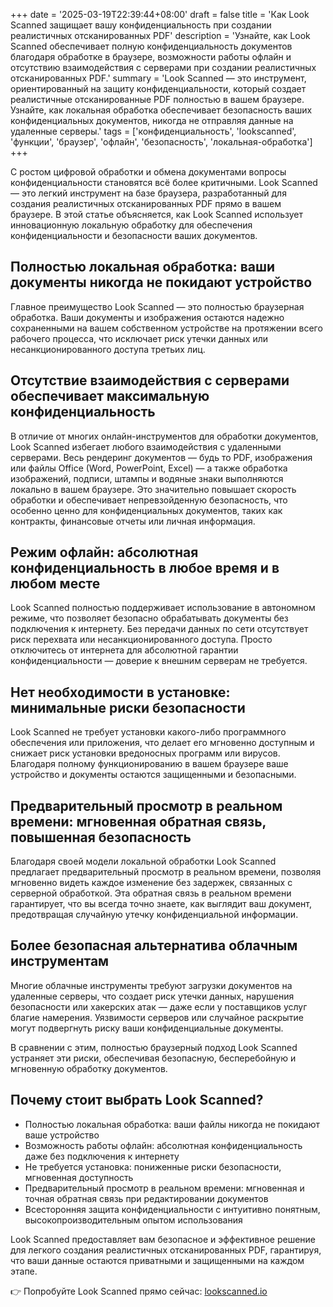 +++
date = '2025-03-19T22:39:44+08:00'
draft = false
title = 'Как Look Scanned защищает вашу конфиденциальность при создании реалистичных отсканированных PDF'
description = 'Узнайте, как Look Scanned обеспечивает полную конфиденциальность документов благодаря обработке в браузере, возможности работы офлайн и отсутствию взаимодействия с серверами при создании реалистичных отсканированных PDF.'
summary = 'Look Scanned — это инструмент, ориентированный на защиту конфиденциальности, который создает реалистичные отсканированные PDF полностью в вашем браузере. Узнайте, как локальная обработка обеспечивает безопасность ваших конфиденциальных документов, никогда не отправляя данные на удаленные серверы.'
tags = ['конфиденциальность', 'lookscanned', 'функции', 'браузер', 'офлайн', 'безопасность', 'локальная-обработка']
+++

С ростом цифровой обработки и обмена документами вопросы конфиденциальности становятся всё более критичными. Look Scanned — это легкий инструмент на базе браузера, разработанный для создания реалистичных отсканированных PDF прямо в вашем браузере. В этой статье объясняется, как Look Scanned использует инновационную локальную обработку для обеспечения конфиденциальности и безопасности ваших документов.

## Полностью локальная обработка: ваши документы никогда не покидают устройство

Главное преимущество Look Scanned — это полностью браузерная обработка. Ваши документы и изображения остаются надежно сохраненными на вашем собственном устройстве на протяжении всего рабочего процесса, что исключает риск утечки данных или несанкционированного доступа третьих лиц.

## Отсутствие взаимодействия с серверами обеспечивает максимальную конфиденциальность

В отличие от многих онлайн-инструментов для обработки документов, Look Scanned избегает любого взаимодействия с удаленными серверами. Весь рендеринг документов — будь то PDF, изображения или файлы Office (Word, PowerPoint, Excel) — а также обработка изображений, подписи, штампы и водяные знаки выполняются локально в вашем браузере. Это значительно повышает скорость обработки и обеспечивает непревзойденную безопасность, что особенно ценно для конфиденциальных документов, таких как контракты, финансовые отчеты или личная информация.

## Режим офлайн: абсолютная конфиденциальность в любое время и в любом месте

Look Scanned полностью поддерживает использование в автономном режиме, что позволяет безопасно обрабатывать документы без подключения к интернету. Без передачи данных по сети отсутствует риск перехвата или несанкционированного доступа. Просто отключитесь от интернета для абсолютной гарантии конфиденциальности — доверие к внешним серверам не требуется.

## Нет необходимости в установке: минимальные риски безопасности

Look Scanned не требует установки какого-либо программного обеспечения или приложения, что делает его мгновенно доступным и снижает риск установки вредоносных программ или вирусов. Благодаря полному функционированию в вашем браузере ваше устройство и документы остаются защищенными и безопасными.

## Предварительный просмотр в реальном времени: мгновенная обратная связь, повышенная безопасность

Благодаря своей модели локальной обработки Look Scanned предлагает предварительный просмотр в реальном времени, позволяя мгновенно видеть каждое изменение без задержек, связанных с серверной обработкой. Эта обратная связь в реальном времени гарантирует, что вы всегда точно знаете, как выглядит ваш документ, предотвращая случайную утечку конфиденциальной информации.

## Более безопасная альтернатива облачным инструментам

Многие облачные инструменты требуют загрузки документов на удаленные серверы, что создает риск утечки данных, нарушения безопасности или хакерских атак — даже если у поставщиков услуг благие намерения. Уязвимости серверов или случайное раскрытие могут подвергнуть риску ваши конфиденциальные документы.

В сравнении с этим, полностью браузерный подход Look Scanned устраняет эти риски, обеспечивая безопасную, бесперебойную и мгновенную обработку документов.

## Почему стоит выбрать Look Scanned?

- Полностью локальная обработка: ваши файлы никогда не покидают ваше устройство
- Возможность работы офлайн: абсолютная конфиденциальность даже без подключения к интернету
- Не требуется установка: пониженные риски безопасности, мгновенная доступность
- Предварительный просмотр в реальном времени: мгновенная и точная обратная связь при редактировании документов
- Всесторонняя защита конфиденциальности с интуитивно понятным, высокопроизводительным опытом использования

Look Scanned предоставляет вам безопасное и эффективное решение для легкого создания реалистичных отсканированных PDF, гарантируя, что ваши данные остаются приватными и защищенными на каждом этапе.

👉 Попробуйте Look Scanned прямо сейчас: [lookscanned.io](https://lookscanned.io)
